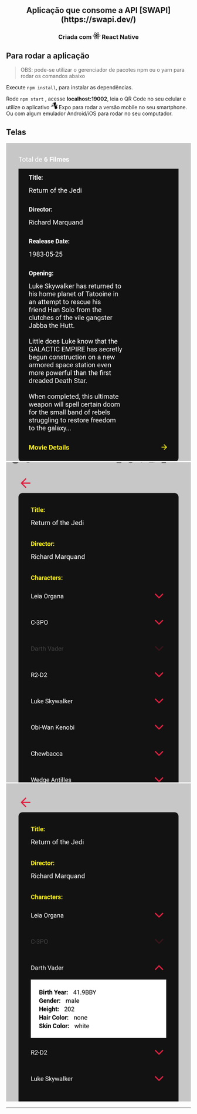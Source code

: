 <h1 align="center">
    <img alt="" title="" src="imgs/logo.svg">
</h1>

<h2 align="center"> Aplicação que consome a API [SWAPI](https://swapi.dev/) </h2>

<h3 align="center"> Criada com <img src="imgs/react-native.png" alt="react-native" height="18"> React Native </h3>

## Para rodar a aplicação

> OBS: pode-se utilizar o gerenciador de pacotes npm ou o yarn para rodar os comandos abaixo

Execute ```npm install```, para instalar as dependências.

Rode ```npm start``` , acesse **localhost:19002**, leia o QR Code no seu celular e utilize o aplicativo <img src="imgs/expo.png" alt="rocketseat" height="20"> Expo para rodar a versão mobile no seu smartphone. Ou com algum emulador Android/iOS para rodar no seu computador.

## Telas

<p align="center">
    <img alt="" title="" src="imgs/print1.png">
    <img alt="" title="" src="imgs/print2.png">
    <img alt="" title="" src="imgs/print3.png">
</p>

---

